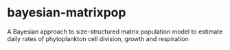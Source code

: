# bayesian-matrixpop
A Bayesian approach to size-structured matrix population model to estimate daily rates of phytoplankton cell division, growth and respiration
